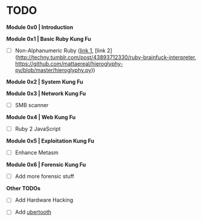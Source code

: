 # TODO

**Module 0x0 \| Introduction**

**Module 0x1 \| Basic Ruby Kung Fu**

* [ ] Non-Alphanumeric Ruby \([link 1](https://threeifbywhiskey.github.io/2014/03/05/non-alphanumeric-ruby-for-fun-and-not-much-else/), [link 2](http://techny.tumblr.com/post/43893712330/ruby-brainfuck-interpreter, https://github.com/mattaereal/hieroglyphy-py/blob/master/hieroglyphy.py)\)

**Module 0x2 \| System Kung Fu**

**Module 0x3 \| Network Kung Fu**

* [ ] SMB scanner

**Module 0x4 \| Web Kung Fu**

* [ ] Ruby 2 JavaScript

**Module 0x5 \| Exploitation Kung Fu**

* [ ] Enhance Metasm

**Module 0x6 \| Forensic Kung Fu**

* [ ] Add more forensic stuff

**Other TODOs**

* [ ] Add Hardware Hacking
* [ ] Add [ubertooth](http://www.evilsocket.net/2015/02/12/rubertooth-a-complete-ruby-porting-of-the-ubertooth-libraries-and-utilities/)



